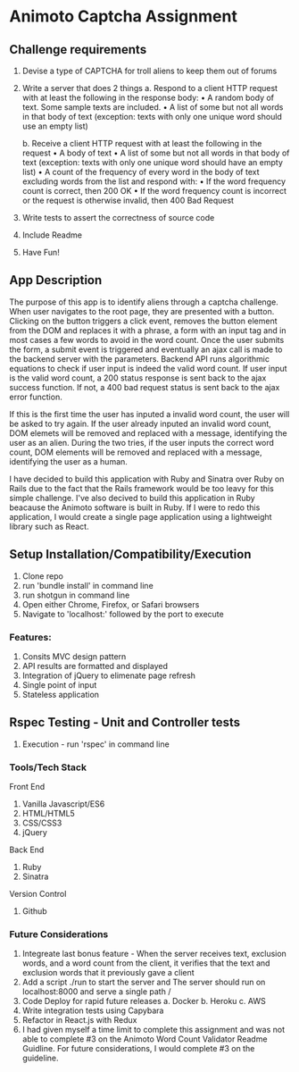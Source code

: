 # Animoto Captcha Assignment

## Challenge requirements
1.	Devise a type of CAPTCHA for troll aliens to keep them out of forums
2.	Write a server that does 2 things
	a. Respond to a client HTTP request with at least the following in the response body:
		• A random body of text. Some sample texts are included.
		• A list of some but not all words in that body of text (exception: texts with only one unique word should use an empty 		list)
		
	b. Receive a client HTTP request with at least the following in the request
		• A body of text
		• A list of some but not all words in that body of text (exception: texts with only one unique word should have an empty 		list)
		• A count of the frequency of every word in the body of text excluding words from the list 
	   and respond with:
	   	• If the word frequency count is correct, then 200 OK
		• If the word frequency count is incorrect or the request is otherwise invalid, then 400 Bad Request
		
3.	Write tests to assert the correctness of source code
4.	Include Readme
5.	Have Fun!

## App Description

The purpose of this app is to identify aliens through a captcha challenge. When user navigates to the root page, they are presented with a button. Clicking on the button triggers a click event, removes the button element from the DOM and replaces it with a phrase, a form with an input tag and in most cases a few words to avoid in the word count. Once the user submits the form, a submit event is triggered and eventually an ajax call is made to the backend server with the parameters. Backend API runs algorithmic equations to check if user input is indeed the valid word count. If user input is the valid word count, a 200 status response is sent back to the ajax success function. If not, a 400 bad request status is sent back to the ajax error function. 

If this is the first time the user has inputed a invalid word count, the user will be asked to try again. If the user already inputed an invalid word count, DOM elemets will be removed and replaced with a message, identifying the user as an alien. During the two tries, if the user inputs the correct word count, DOM elements will be removed and replaced with a message, identifying the user as a human.

I have decided to build this application with Ruby and Sinatra over Ruby on Rails due to the fact that the Rails framework would be too leavy for this simple challenge. I've also decived to build this application in Ruby beacause the Animoto software is built in Ruby. If I were to redo this application, I would create a single page application using a lightweight library such as React.


## Setup Installation/Compatibility/Execution
1.	Clone repo
2.	run 'bundle install' in command line
3.	run shotgun in command line
2.	Open either Chrome, Firefox, or Safari browsers
3.	Navigate to 'localhost:' followed by the port to execute

### Features:
1.	Consits MVC design pattern
2.	API results are formatted and displayed
3.	Integration of jQuery to elimenate page refresh
4. 	Single point of input
5. 	Stateless application

## Rspec Testing - Unit and Controller tests
1.	Execution - run 'rspec' in command line

### Tools/Tech Stack
Front End
1.	Vanilla Javascript/ES6
2.	HTML/HTML5
3.	CSS/CSS3
4.	jQuery

Back End
1.	Ruby
2.	Sinatra

Version Control
1) Github

###	Future Considerations 
1. 	Integreate last bonus feature - When the server receives text, exclusion words, and a word count from the client, it verifies that 	   the text and exclusion words that it previously gave a client
2. 	Add a script ./run to start the server and The server should run on localhost:8000 and serve a single path /
3.	Code Deploy for rapid future releases
		a.	Docker
		b.	Heroku
		c.	AWS
4.	Write integration tests using Capybara
5.	Refactor in React.js with Redux
6. 	I had given myself a time limit to complete this assignment and was not able to complete #3 on the Animoto Word Count Validator 	Readme Guidline. For future considerations, I would complete #3 on the guideline.  

